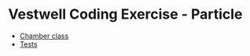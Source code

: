 # Vestwell Coding Exercise - Particle

- [Chamber class](/src/main/java/vestwell/Chamber.java)
- [Tests](/src/test/java/vestwell/ChamberTest.java)
